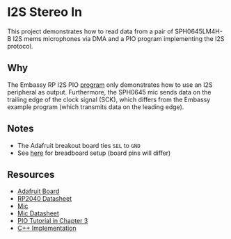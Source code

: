 # I2S Stereo In
This project demonstrates how to read data from a pair of SPH0645LM4H-B I2S mems microphones via DMA and a PIO program
implementing the I2S protocol.

## Why
The Embassy RP I2S PIO [program](https://github.com/embassy-rs/embassy/blob/main/embassy-rp/src/pio_programs/i2s.rs) only demonstrates how to use an I2S peripheral as output. Furthermore, the
SPH0645 mic sends data on the trailing edge of the clock signal (SCK), which differs from the Embassy example program
(which transmits data on the leading edge).

## Notes
- The Adafruit breakout board ties `SEL` to `GND`
- See [here](https://learn.adafruit.com/adafruit-i2s-mems-microphone-breakout/raspberry-pi-wiring-test#wiring-for-stereo-mic-3061608) for breadboard setup (board pins will differ)

## Resources
* [Adafruit Board](https://www.adafruit.com/product/5714)
* [RP2040 Datasheet](https://datasheets.raspberrypi.com/rp2040/rp2040-datasheet.pdf)
* [Mic](https://www.adafruit.com/product/3421)
* [Mic Datasheet](https://cdn-shop.adafruit.com/product-files/3421/i2S+Datasheet.PDF)
* [PIO Tutorial in Chapter 3](https://datasheets.raspberrypi.com/pico/raspberry-pi-pico-c-sdk.pdf)
* [C++ Implementation](https://github.com/vijaymarupudi/sph0645-pico-troubleshooting)
